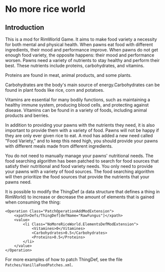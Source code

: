 # No more rice world

## Introduction
This is a mod for RimWorld Game. It aims to make food variety a necessity for both mental and physical health. When pawns eat food with different ingredients, their mood and performance improve. When pawns do not get enough food variety, the opposite happens: their mood and performance worsen.
Pawns need a variety of nutrients to stay healthy and perform their best. These nutrients include proteins, carbohydrates, and vitamins.

Proteins are found in meat, animal products, and some plants.

Carbohydrates are the body's main source of energy.Carbohydrates can be found in plant foods like rice, corn and potatoes.

Vitamins are essential for many bodily functions, such as maintaining a healthy immune system, producing blood cells, and protecting against disease. Vitamins can be found in a variety of foods, including animal products and berries.

In addition to providing your pawns with the nutrients they need, it is also important to provide them with a variety of food. Pawns will not be happy if they are only ever given rice to eat. A mod has added a new need called "Food Variety," and to keep this need high, you should provide your pawns with different meals made from different ingredients.

You do not need to manually manage your pawns' nutritional needs. The food searching algorithm has been patched to search for food sources that satisfy their nutritional and food variety needs. You only need to provide your pawns with a variety of food sources. The food searching algorithm will then prioritize the food sources that provide the nutrients that your pawns need.

It is possible to modify the ThingDef (a data structure that defines a thing in RimWorld) to increase or decrease the amount of elements that is gained when consuming the thing:
```
<Operation Class="PatchOperationAddModExtension">
    <xpath>Defs/ThingDef[defName="RawFungus"]</xpath>
    <value>
        <li Class="NoMoreRiceWorld.ElementsDefModExtension">
            <Vitamines>0</Vitamines>
            <Carbohydrates>0.5</Carbohydrates>
            <Proteins>0.5</Proteins>
        </li>
    </value>
</Operation>
```
For more examples of how to patch ThingDef, see the file `Patches/VanillaFoodPatches.xml`.
